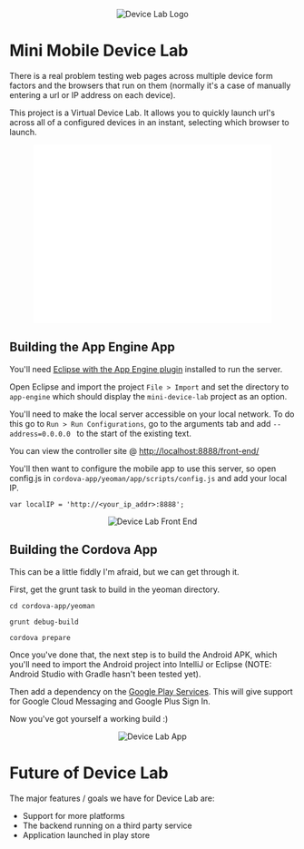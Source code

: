 <p align="center">
  <img src="http://i.imgur.com/mOthLyL.png" alt="Device Lab Logo"/>
</p>

Mini Mobile Device Lab
======================

There is a real problem testing web pages across multiple device form factors and the browsers that run on them (normally it's a case of manually entering a url or IP address on each device).

This project is a Virtual Device Lab.  It allows you to quickly launch url's across all of a  configured devices in an instant, selecting which browser to launch.

<p align="center">
<iframe width="420" height="315" src="//www.youtube.com/embed/qmfNZXADCwQ" frameborder="0" allowfullscreen></iframe>
</p>

Building the App Engine App
---------------------------

You'll need [Eclipse with the App Engine plugin](https://developers.google.com/appengine/docs/java/gettingstarted/installing) installed to run the server.

Open Eclipse and import the project `File > Import` and set the directory to `app-engine` which should display the `mini-device-lab` project as an option.

You'll need to make the local server accessible on your local network. To do this go to `Run > Run Configurations`, go to the arguments tab and add `--address=0.0.0.0 ` to the start of the existing text.

You can view the controller site @ [http://localhost:8888/front-end/](http://localhost:8888/front-end/)

You'll then want to configure the mobile app to use this server, so open config.js in `cordova-app/yeoman/app/scripts/config.js` and add your local IP.

`var localIP = 'http://<your_ip_addr>:8888';`

<p align="center">
  <img src="http://i.imgur.com/gCvZhRL.png" alt="Device Lab Front End"/>
</p>

Building the Cordova App
------------------------

This can be a little fiddly I'm afraid, but we can get through it.

First, get the grunt task to build in the yeoman directory.

`cd cordova-app/yeoman`

`grunt debug-build`

`cordova prepare`

Once you've done that, the next step is to build the Android APK, which you'll need to import the Android project into IntelliJ or Eclipse (NOTE: Android Studio with Gradle hasn't been tested yet).

Then add a dependency on the [Google Play Services](http://developer.android.com/google/play-services/setup.html). This will give support for Google Cloud Messaging and Google Plus Sign In.

Now you've got yourself a working build :)

<p align="center">
  <img src="http://i.imgur.com/xxF0ovI.png" alt="Device Lab App"/>
</p>

Future of Device Lab
=====================

The major features / goals we have for Device Lab are:
- Support for more platforms
- The backend running on a third party service
- Application launched in play store
